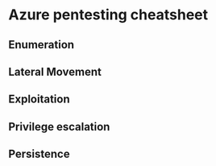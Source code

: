# Azure pentesting cheatsheet
## Enumeration

## Lateral Movement

## Exploitation

## Privilege escalation

## Persistence
